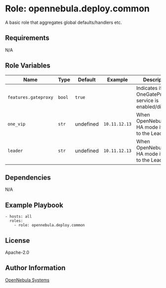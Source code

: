 Role: opennebula.deploy.common
==============================

A basic role that aggregates global defaults/handlers etc.

Requirements
------------

N/A

Role Variables
--------------

| Name                 | Type   | Default   | Example       | Description                                            |
|----------------------|--------|-----------|---------------|--------------------------------------------------------|
| `features.gateproxy` | `bool` | `true`    |               | Indicates if OneGateProxy service is enabled/disabled. |
| `one_vip`            | `str`  | undefined | `10.11.12.13` | When OpenNebula is in HA mode it points to the Leader. |
| `leader`             | `str`  | undefined | `10.11.12.13` | When OpenNebula is in HA mode it points to the Leader. |

Dependencies
------------

N/A

Example Playbook
----------------

    - hosts: all
      roles:
        - role: opennebula.deploy.common

License
-------

Apache-2.0

Author Information
------------------

[OpenNebula Systems](https://opennebula.io/)
